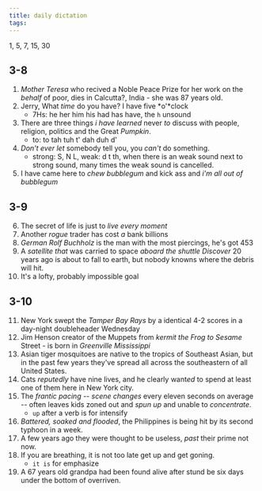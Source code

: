 ```yaml
---
title: daily dictation
tags:
---
```


1, 5, 7, 15, 30
## 3-8
1. *Mother Teresa* who recived a Noble Peace Prize for her work on the *behalf* of poor, dies in Calcutta?, India - she was 87 years old.
2. Jerry, What *time* do you have? I have five *o'*clock
    - 7Hs: he her him his had has have, the `h` unsound
3. There are three things *i have learned* never *to* discuss with people, religion, politics and the Great *Pumpkin*.
    - to: to tah tuh t' dah duh d'
4. *Don't ever let* somebody tell you, you *can't* do something.
    - strong: S, N L, weak: d t th, when there is an weak sound next to strong sound, many times the weak sound is cancelled.
5. I have came here to *chew bubblegum* and kick ass and *i'm all out of bubblegum*

## 3-9
6. The secret of life is just to *live every moment*
7. Another *rogue* trader has cost *a* bank billions
8. *German Rolf Buchholz* is the man with the most piercings, he's got 453
9. A *satellite that* was carried to space *aboard the shuttle Discover* 20 years ago is about to fall to earth, but nobody knowns where the debris will hit.
10. It's a lofty, probably impossible goal

## 3-10
11. New York swept the *Tamper Bay Rays* by a identical 4-2 scores in a day-night doubleheader Wednesday
12. Jim Henson creator of the Muppets from *kermit the Frog to Sesame* Street - is born in *Greenville Mississippi*
13. Asian tiger mosquitoes are native to the tropics of Southeast Asian, but in the past few years they've spread all across the southeastern of all United States.
14. Cats *reputedly* have nine lives, and he clearly want*ed* to spend at least one of them here in New York city.
15. The *frantic pacing  -- scene changes* every eleven seconds on average -- often leaves kids zoned out and *spun up* and unable to *concentrate*.
    - `up` after a verb is for intensify
16. *Battered, soaked and flooded*, the Philippines is being hit by its second typhoon in a week.
17. A few years ago they were thought to be useless, *past* their prime not now.
18. If you are breathing, it is not too late get up and get goning.
    - `it is` for emphasize 
19. A 67 years old grandpa had been found alive after stund be six days under the bottom of overriven.